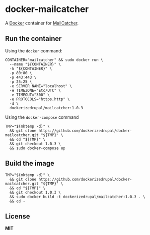 # docker-mailcatcher

A [Docker](https://docker.com/) container for [MailCatcher](http://mailcatcher.me/).

## Run the container

Using the `docker` command:

    CONTAINER="mailcatcher" && sudo docker run \
      --name "${CONTAINER}" \
      -h "${CONTAINER}" \
      -p 80:80 \
      -p 443:443 \
      -p 25:25 \
      -e SERVER_NAME="localhost" \
      -e TIMEZONE="Etc/UTC" \
      -e TIMEOUT="300" \
      -e PROTOCOLS="https,http" \
      -d \
      dockerizedrupal/mailcatcher:1.0.3
      
Using the `docker-compose` command

    TMP="$(mktemp -d)" \
      && git clone https://github.com/dockerizedrupal/docker-mailcatcher.git "${TMP}" \
      && cd "${TMP}" \
      && git checkout 1.0.3 \
      && sudo docker-compose up

## Build the image

    TMP="$(mktemp -d)" \
      && git clone https://github.com/dockerizedrupal/docker-mailcatcher.git "${TMP}" \
      && cd "${TMP}" \
      && git checkout 1.0.3 \
      && sudo docker build -t dockerizedrupal/mailcatcher:1.0.3 . \
      && cd -

## License

**MIT**
